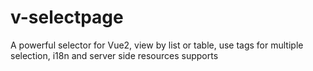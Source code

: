 # v-selectpage
A powerful selector for Vue2,  view by list or table, use tags for multiple selection, i18n and server side resources supports
